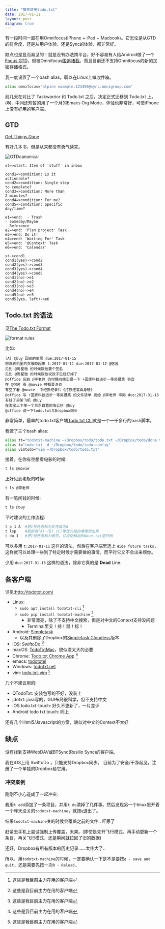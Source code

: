 ```yaml
---
title: "推荐使用todo.txt"
date: 2017-01-11
layout: post
diagram: true
---
```


有一段时间一直在用Omnifocus(iPhone + iPad + Macbook)。它无论是从GTD的符合度，还是从用户体验，还是Sync的体验，都非常好。

缺点也是显而易见的！就是没有办法跨平台，好不容易有人给Android做了一个[Focus GTD](https://play.google.com/store/apps/details?id=com.burgstaller.android.focusgtd)，但被Omnifocus[围追堵截](https://support.omnigroup.com/androidfocus/)。而且目前还不支持Omnifocus的新的加密存储格式。

我一度设置了一个bash alias，聊以在Linux上做收件箱。

```bash
alias omnifocus="alpine example.123456@sync.omnigroup.com"
```

前几天在对比了 Taskwarrior 和 Todo.txt 之后，决定正式迁移到 Todo.txt 上。(啊，中间还短暂的用了一个月的Emacs Org Mode，体验也非常好，可惜iPhone上没有好用的客户端。


## GTD

[Get Things Done](http://en.wikipedia.org/wiki/Getting_Things_Done)

有好几本书，但是从来都没有勇气读完。

![GTDcanonical](https://upload.wikimedia.org/wikipedia/commons/thumb/1/1b/GTDcanonical.png/1280px-GTDcanonical.png)

```flowchart
st=>start: Item of 'stuff' in inbox

cond1=>condition: Is it 
actionable?
cond2=>condition: Single step 
to complete?
cond3=>condition: More than 
2 minutes?
cond4=>condition: For me?
cond5=>condition: Specific 
day/time?

e1=>end:  - Trash
- Someday/Maybe
- Reference
e2=>end: 'Plan project' Task
e3=>end: Do it!
e4=>end: 'Waiting For' Task
e5=>end: '@Context' Task
e6=>end: 'Calendar'

st->cond1
cond1(yes)->cond2
cond2(yes)->cond3
cond3(yes)->cond4
cond4(yes)->cond5
cond1(no)->e1
cond2(no)->e2
cond3(no)->e3
cond4(no)->e4
cond5(no)->e5
cond5(yes, left)->e6
```

## Todo.txt 的语法

见[The Todo.txt Format](https://github.com/ginatrapani/todo.txt-cli/wiki/The-Todo.txt-Format)

![format rules](https://camo.githubusercontent.com/3c82516f4d0b4eb01cdc2b1c1abe84a1711c7b7e/68747470733a2f2f736e7964657267642e6769746875622e696f2f746f646f2e7478745f73756d6d6172792e706e67)

比如:

```
(A) @buy 回家的车票 due:2017-01-15
把洗衣机里的衣服晾起来 t:2017-01-11 due:2017-01-12 @宿舍
见到 @周星驰 的时候跟他要个签名
见到 @周星驰 的时候跟他说孩子已经打掉了
@office 见到 @李老师 的时候向他汇报一下 +国家科技进步一等奖报奖 事宜
在 @宿舍 看 @movie 神探夏洛克
有空了看 @movie  中纪委纪录片《打铁还需自身硬》
@office 写 +国家科技进步一等奖报奖 的文件清单 发给 @李老师 审阅 due:2017-01-13
有钱了买架飞机 @buy
在淘宝上下单一个京东自营的淘公仔 @buy
@office 试一下todo.txt与Dropbox同步
```

非常简单，最早的todo.txt客户端[Todo.txt CLI](http://github.com/ginatrapani/todo.txt-cli/releases)就是一个一千多行的bash脚本。

我做了三个bash alias:

```bash
alias tt="todotxt-machine ~/Dropbox/todo/todo.txt ~/Dropbox/todo/done.txt"
alias t="todo-txt -d ~/Dropbox/todo/todo.config"
alias vimtodo="vim ~/Dropbox/todo/todo.txt"
```

接着，在你有空想看电影的时候:

```bash
t ls @movie
```

正好见到老板的时候:

```bash
t ls @李老师
```

有一笔闲钱的时候:

```bash
t ls @buy
```

平时建议的工作流程:

```bash
t p 1 A  #把1号任务标为优先级为A
t lsp    #把标有(A) (B) (C)等优先级的事情列出来
t do 1   #把1号任务标为做完，并自动移动到done.txt里归档
```

可以多用 `t:2017-01-11` 这样的语法，然后在客户端里选上 `Hide future tasks`，这样就可以处理一些到了特定时候才需要做的事情，而平时它又不会出来烦你。

少用 `due:2017-01-15` 这样的语法，除非它真的是 **Dead** Line.


## 各客户端

详见:<http://todotxt.com/>

 - Linux:
   - `sudo apt install todotxt-cli` [^1]
   - `sudo pip install todotxt-machine` [^1] 
     - 非常漂亮，除了不支持中文搜索，但是对中文的Context支持没问题
     - Terminal里支！持！鼠！标！
 - Android: [Simpletask](https://play.google.com/store/apps/details?id=nl.mpcjanssen.todotxtholo)
   - 以及其删除了Dropbox的[Simpletask Cloudless](https://play.google.com/store/apps/details?id=nl.mpcjanssen.simpletask)版本
 - iOS: SwiftoDo [^1]
 - macOS: [TodoTxtMac](https://mjdescy.github.io/TodoTxtMac/)，貌似没太大的必要
 - Chrome: [Todo.txt Chrome App](https://chrome.google.com/webstore/detail/ohjgbfjncbnecbnijmpgjhodnhbhnjgk) [^1]
 - emacs: [todotxtel](https://killring.org/todotxtel/)
 - Windows: [todotxt.net](http://benrhughes.com/todotxt.net/)
 - vim: [todo.txt-vim](https://github.com/freitass/todo.txt-vim) [^1]

[^1]: 这些是我目前主力在用的客户端

几个不建议用的:

 - QTodoTxt: 安装包写的不好，没装上
 - jdotxt: java写的，GUI布局很科学，但不支持中文
 - iOS todo.txt-touch: 好久不更新了，一片差评
 - Android todo txt touch: 同上

还有几个Html5/Javascript的方案，貌似对中文的Context不太好

## 缺点

没有找到支持WebDAV或BTSync(Resilio Sync)的客户端。

我在iOS上用 SwiftoDo ，只能支持Dropbox同步。 目前为了安全/干净起见，注册了一个单独的Dropbox给它用。

### 冲突案例

刚刚不小心造成了一起冲突:

我用`t add`添加了一条项目，并用`t do`清掉了几件事。然后发现另一个tmux里开着一个昨天没关的`todotxt-machine`，就按`q`退出了。

结果`todotxt-machine`关的时候会覆盖之前的文件.. 吓尿了

赶紧去手机上尝试强制上传覆盖，未果。(即使是先开飞行模式，再手动更新一个条目，再关飞行模式，还是瞬间就拉回了旧的数据)

还好，Dropbox有所有版本的历史记录......太伟大了..

所以，用`todotxt-machine`的时候，一定要确认一下是不是要按`q - save and quit`，还是需要先按一次`R - Reload`..
